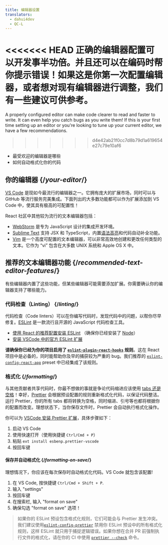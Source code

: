 ```yaml
---
title: 编辑器设置
translators:
  - dahui4dev
  - QC-L
---
```


<Intro>

<<<<<<< HEAD
正确的编辑器配置可以开发事半功倍。并且还可以在编码时帮你提示错误！如果这是你第一次配置编辑器，或者想对现有编辑器进行调整，我们有一些建议可供参考。
=======
A properly configured editor can make code clearer to read and faster to write. It can even help you catch bugs as you write them! If this is your first time setting up an editor or you're looking to tune up your current editor, we have a few recommendations.
>>>>>>> d4e42ab21f0cc7d8b79d1a619654e27c79e10af6

</Intro>

<YouWillLearn>

* 最受欢迎的编辑器是哪些
* 如何自动格式化你的代码

</YouWillLearn>

## 你的编辑器 {/*your-editor*/}

[VS Code](https://code.visualstudio.com/) 是现如今最流行的编辑器之一。它拥有庞大的扩展市场，同时可以与 GitHub 等流行服务完美集成。下面列出的大多数功能都可以作为扩展添加到 VS Code 中，使其具有极高的可配置性！

React 社区中其他较为流行的文本编辑器包括：

* [WebStorm](https://www.jetbrains.com/webstorm/) 是专为 JavaScript 设计的集成开发环境。
* [Sublime Text](https://www.sublimetext.com/) 支持 JSX 和 TypeScript，内置[语法高亮](https://stackoverflow.com/a/70960574/458193)和代码自动补全功能。
* [Vim](https://www.vim.org/) 是一个高度可配置的文本编辑器，可以非常高效地创建和更改任何类型的文本。它作为 “vi” 包含在大多数 UNIX 系统和 Apple OS X 中。

## 推荐的文本编辑器功能 {/*recommended-text-editor-features*/}

有些编辑器内置了这些功能，但某些编辑器可能需要添加扩展。你需要确认你的编辑器支持了哪些能力。

### 代码检查（Linting） {/*linting*/}

代码检查（Code linters）可以在你编写代码时，发现代码中的问题，以帮你尽早修复。[ESLint](https://eslint.org/) 是一款流行且开源的 JavaScript 代码检查工具。

* [使用 React 的推荐配置安装 ESLint](https://www.npmjs.com/package/eslint-config-react-app) （确保你已经安装了 [Node](https://nodejs.org/en/download/current/)）
* [安装 VSCode 中的官方 ESLint 扩展](https://marketplace.visualstudio.com/items?itemName=dbaeumer.vscode-eslint)

**请确保你已经为你的项目启用了 [`eslint-plugin-react-hooks`](https://www.npmjs.com/package/eslint-plugin-react-hooks) 规则**。这在 React 项目中是必备的，同时能帮助你及早的捕获较为严重的 bug。我们推荐的 [`eslint-config-react-app`](https://www.npmjs.com/package/eslint-config-react-app) preset 中已经集成了该规则。

### 格式化 {/*formatting*/}

与其他贡献者共享代码时，你最不想做的事就是争论代码缩进应该使用 [tabs 还是空格](https://www.google.com/search?q=tabs+vs+spaces)！幸好，[Prettier](https://prettier.io/) 会根据预设配置的规则重新格式化代码，以保证代码整洁。运行 Prettier，你的所有 tabs 都将转换为空格，同时缩进、引号等也都将根据你的配置而改变。理想状态下，当你保存文件时，Prettier 会自动执行格式化操作。

你可以为 [VSCode 安装 Prettier 扩展](https://marketplace.visualstudio.com/items?itemName=esbenp.prettier-vscode)，具体步骤如下：

1. 启动 VS Code
2. 使用快速打开（使用快捷键 `Ctrl/Cmd + P`）
3. 粘贴 `ext install esbenp.prettier-vscode`
4. 按回车键

#### 保存并自动格式化 {/*formatting-on-save*/}

理想情况下，你应该在每次保存时自动格式化代码。VS Code 就包含该配置!

1. 在 VS Code, 按快捷键 `Ctrl/Cmd + Shift + P`.
2. 输入 "settings"
3. 按回车键
4. 在搜索栏, 输入 "format on save"
5. 确保勾选 "format on save" 选项！

> 如果你的 ESLint 预设包含格式化规则，它们可能会与 Prettier 发生冲突。我们建议使用[`eslint-config-prettier`](https://github.com/prettier/eslint-config-prettier) 禁用你 ESLint 预设中的所有格式化规则，这样 ESLint 就只用于捕捉逻辑错误。如果你想在合并 PR 前强制执行文件的格式化，请在你的 CI 中使用 [`prettier --check`](https://prettier.io/docs/en/cli.html#--check) 命令。
